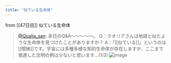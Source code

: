 ```yaml
---
title: "似ている生命体"
---
```


from [[47日目]]
似ている生命体
> [@Qualia_san](https://twitter.com/Qualia_san/status/1602321248880852996?s=20&t=LFm_nzamlo6IzU8x0ldCBQ): 本日のQ&A～～～～～。
> Q：クオリアさんは地球と似たような生命体を見つけたことがありますか？
> A：「[[似ている]]」というのは[[曖昧]]です。宇宙には多種多様な知的生命体が存在しますが、ここまで発達した文明の例は少ないと思います...(1/3)
> ![image](https://pbs.twimg.com/media/FjyWYtFaYAIH6aH.png)

